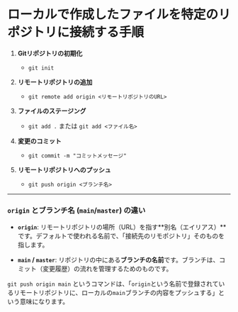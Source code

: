 # ローカルで作成したファイルを特定のリポジトリに接続する手順

1. **Gitリポジトリの初期化**
   - `git init`

2. **リモートリポジトリの追加**
   - `git remote add origin <リモートリポジトリのURL>`

3. **ファイルのステージング**
   - `git add .` または `git add <ファイル名>`

4. **変更のコミット**
   - `git commit -m "コミットメッセージ"`

5. **リモートリポジトリへのプッシュ**
   - `git push origin <ブランチ名>`

---

### `origin` とブランチ名 (`main`/`master`) の違い

- **`origin`**: リモートリポジトリの場所（URL）を指す**別名（エイリアス）**です。デフォルトで使われる名前で、「接続先のリモポジトリ」そのものを指します。

- **`main` / `master`**: リポジトリの中にある**ブランチの名前**です。ブランチは、コミット（変更履歴）の流れを管理するためのものです。

`git push origin main` というコマンドは、「`origin`という名前で登録されているリモートリポジトリに、ローカルの`main`ブランチの内容をプッシュする」という意味になります。
